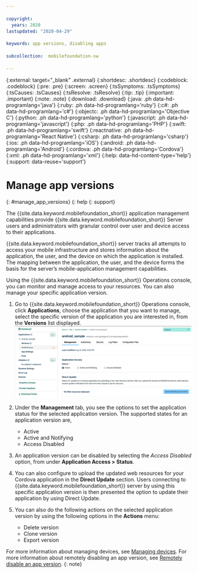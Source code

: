 ```yaml
---

copyright:
  years: 2020
lastupdated: "2020-04-29"

keywords: app versions, disabling apps

subcollection:  mobilefoundation-sw

---
```


{:external: target="_blank" .external}
{:shortdesc: .shortdesc}
{:codeblock: .codeblock}
{:pre: .pre}
{:screen: .screen}
{:tsSymptoms: .tsSymptoms}
{:tsCauses: .tsCauses}
{:tsResolve: .tsResolve}
{:tip: .tip}
{:important: .important}
{:note: .note}
{:download: .download}
{:java: .ph data-hd-programlang='java'}
{:ruby: .ph data-hd-programlang='ruby'}
{:c#: .ph data-hd-programlang='c#'}
{:objectc: .ph data-hd-programlang='Objective C'}
{:python: .ph data-hd-programlang='python'}
{:javascript: .ph data-hd-programlang='javascript'}
{:php: .ph data-hd-programlang='PHP'}
{:swift: .ph data-hd-programlang='swift'}
{:reactnative: .ph data-hd-programlang='React Native'}
{:csharp: .ph data-hd-programlang='csharp'}
{:ios: .ph data-hd-programlang='iOS'}
{:android: .ph data-hd-programlang='Android'}
{:cordova: .ph data-hd-programlang='Cordova'}
{:xml: .ph data-hd-programlang='xml'}
{:help: data-hd-content-type='help'}
{:support: data-reuse='support'}

# Manage app versions
{: #manage_app_versions}
{: help
{: support}

The {{site.data.keyword.mobilefoundation_short}} application management capabilities provide {{site.data.keyword.mobilefoundation_short}} Server users and administrators with granular control over user and device access to their applications.

{{site.data.keyword.mobilefoundation_short}} server tracks all attempts to access your mobile infrastructure and stores information about the application, the user, and the device on which the application is installed. The mapping between the application, the user, and the device forms the basis for the server’s mobile-application management capabilities.

Using the {{site.data.keyword.mobilefoundation_short}} Operations console, you can monitor and manage access to your resources. You can also manage your specific application version.

1. Go to {{site.data.keyword.mobilefoundation_short}} Operations console, click **Applications**, choose the application that you want to manage, select the specific version of the application you are interested in, from the **Versions** list displayed.
   ![Manage application version](images/app_version_management.png)

1. Under the **Management** tab, you see the options to set the application status for the selected application version. The supported states for an application version are,
   * Active
   * Active and Notifying
   * Access Disabled
1. An application version can be disabled by selecting the *Access Disabled* option, from under **Application Access > Status**.
1. You can also configure to upload the updated web resources for your Cordova application in the **Direct Update** section. Users connecting to {{site.data.keyword.mobilefoundation_short}} server by using this specific application version is then presented the option to update their application by using Direct Update.
1. You can also do the following actions on the selected application version by using the following options in the **Actions** menu:
   * Delete version
   * Clone version
   * Export version

For more information about managing devices, see [Managing devices](/docs/mobilefoundation-sw?topic=mobilefoundation-sw-manage_devices#manage_devices).
For more information about remotely disabling an app version, see [Remotely disable an app version](/docs/mobilefoundation-sw?topic=mobilefoundation-sw-remotely_disable_an_app_version#remotely_disable_an_app_version).
{: note}
